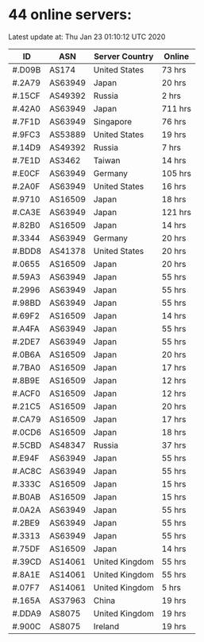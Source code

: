 # 44 online servers:

Latest update at: Thu Jan 23 01:10:12 UTC 2020

| ID | ASN | Server Country | Online |
| -- | --- | -------------- | ------ |
| #.D09B | AS174 | United States | 73 hrs |
| #.2A79 | AS63949 | Japan | 20 hrs |
| #.15CF | AS49392 | Russia | 2 hrs |
| #.42A0 | AS63949 | Japan | 711 hrs |
| #.7F1D | AS63949 | Singapore | 76 hrs |
| #.9FC3 | AS53889 | United States | 19 hrs |
| #.14D9 | AS49392 | Russia | 7 hrs |
| #.7E1D | AS3462 | Taiwan | 14 hrs |
| #.E0CF | AS63949 | Germany | 105 hrs |
| #.2A0F | AS63949 | United States | 16 hrs |
| #.9710 | AS16509 | Japan | 18 hrs |
| #.CA3E | AS63949 | Japan | 121 hrs |
| #.82B0 | AS16509 | Japan | 14 hrs |
| #.3344 | AS63949 | Germany | 20 hrs |
| #.BDD8 | AS41378 | United States | 20 hrs |
| #.0655 | AS16509 | Japan | 20 hrs |
| #.59A3 | AS63949 | Japan | 55 hrs |
| #.2996 | AS63949 | Japan | 55 hrs |
| #.98BD | AS63949 | Japan | 55 hrs |
| #.69F2 | AS16509 | Japan | 14 hrs |
| #.A4FA | AS63949 | Japan | 55 hrs |
| #.2DE7 | AS63949 | Japan | 55 hrs |
| #.0B6A | AS16509 | Japan | 20 hrs |
| #.7BA0 | AS16509 | Japan | 17 hrs |
| #.8B9E | AS16509 | Japan | 12 hrs |
| #.ACF0 | AS16509 | Japan | 12 hrs |
| #.21C5 | AS16509 | Japan | 20 hrs |
| #.CA79 | AS16509 | Japan | 17 hrs |
| #.0CD6 | AS16509 | Japan | 18 hrs |
| #.5CBD | AS48347 | Russia | 37 hrs |
| #.E94F | AS63949 | Japan | 55 hrs |
| #.AC8C | AS63949 | Japan | 55 hrs |
| #.333C | AS16509 | Japan | 15 hrs |
| #.B0AB | AS16509 | Japan | 15 hrs |
| #.0A2A | AS63949 | Japan | 55 hrs |
| #.2BE9 | AS63949 | Japan | 55 hrs |
| #.3313 | AS63949 | Japan | 55 hrs |
| #.75DF | AS16509 | Japan | 14 hrs |
| #.39CD | AS14061 | United Kingdom | 55 hrs |
| #.8A1E | AS14061 | United Kingdom | 55 hrs |
| #.07F7 | AS14061 | United Kingdom | 5 hrs |
| #.165A | AS37963 | China | 19 hrs |
| #.DDA9 | AS8075 | United Kingdom | 19 hrs |
| #.900C | AS8075 | Ireland | 19 hrs |

